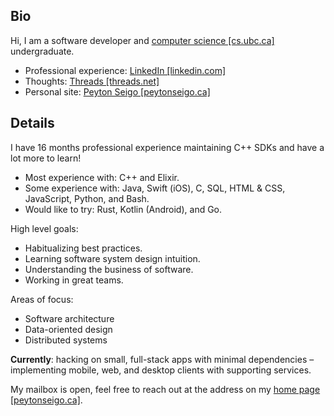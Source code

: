 ## Bio

Hi, I am a software developer and <a href="https://www.cs.ubc.ca/about-our-department" target="_blank" rel="noreferrer noopener">computer science \[cs.ubc.ca\]</a> undergraduate.

- Professional experience: [LinkedIn \[linkedin.com\]](https://linkedin.com/in/peytonseigo)
- Thoughts: [Threads \[threads.net\]](https://www.threads.net/@peytonseigo)
- Personal site: [Peyton Seigo \[peytonseigo.ca\]](http://peytonseigo.ca)

## Details

I have 16 months professional experience maintaining C++ SDKs and have a lot more to learn!

- Most experience with: C++ and Elixir.
- Some experience with: Java, Swift (iOS), C, SQL, HTML & CSS, JavaScript, Python, and Bash.
- Would like to try: Rust, Kotlin (Android), and Go.

High level goals:

- Habitualizing best practices.
- Learning software system design intuition.
- Understanding the business of software.
- Working in great teams.
 
Areas of focus:

- Software architecture
- Data-oriented design
- Distributed systems

**Currently**: hacking on small, full-stack apps with minimal dependencies – implementing mobile, web, and desktop clients with supporting services.

My mailbox is open, feel free to reach out at the address on my [home page \[peytonseigo.ca\]](http://peytonseigo.ca).

